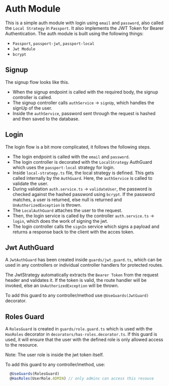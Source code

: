 # Auth Module

This is a simple auth module with login using `email` and `password`, also called the `Local Strategy` in `Passport`. It also implements the JWT Token for Bearer Authentication. The auth module is built using the following things:

- `Passport`, `passport-jwt`, `passport-local`
- `Jwt Module`
- `bcrypt`

## Signup

The signup flow looks like this.

- When the signup endpoint is called with the required body, the signup controller is called.
- The signup controller calls `authService` -> `signUp`, which handles the signUp of the user.
- Inside the `authService`, password sent through the request is hashed and then saved to the database.

## Login

The login flow is a bit more complicated, it follows the following steps.

- The login endpoint is called with the `email` and `password`.
- The login controller is decorated with the `LocalStrategy` AuthGuard which uses the `passport-local` strategy for login.
- Inside `local-strategy.ts` file, the local strategy is defined. This gets called internally by the `AuthGuard`. Here, the `authService` is called to validate the user.
- During validation `auth.service.ts` -> `validateUser`, the password is checked against the hashed password using `bcrypt`. If the password matches, a user is returned, else null is returned and `UnAuthorizedException` is thrown.
- The `LocalAuthGuard` attaches the user to the request.
- Then, the login service is called by the controller `auth.service.ts` -> `login`, which does the work of signing the jwt.
- The login controller calls the `signIn` service which signs a payload and returns a response back to the client with the acces token.

## Jwt AuthGuard

A `JwtAuthGuard` has been created inside `guards/jwt.guard.ts`, which can be used in any controllers or individual controller handlers for protected routes.

The JwtStrategy automatically extracts the `Bearer Token` from the request header and validates it. If the token is valid, the route handler will be invoked, else an `UnAuthorizedException` will be thrown.

To add this guard to any controller/method use `@UseGuards(JwtGuard)` decorator.

## Roles Guard

A `RolesGuard` is created in `guards/role.guard.ts` which is used with the `HasRoles` decorator in `decorators/has-roles.decorator.ts`. If this guard is used, it will ensure that the user with the defined role is only allowed access to the resource.

Note: The user role is inside the jwt token itself.

To add this guard to any controller/method, use:
```typescript
  @UseGuards(RolesGuard)
  @HasRoles(UserRole.ADMIN) // only admins can access this resouce
```